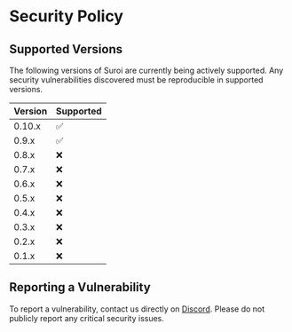 # Security Policy

## Supported Versions
The following versions of Suroi are currently being actively supported. Any security vulnerabilities discovered must be reproducible in supported versions.

| Version | Supported          |
|---------| ------------------ |
| 0.10.x   | :white_check_mark: |
| 0.9.x    | :white_check_mark: |
| 0.8.x    | :x: |
| 0.7.x    | :x: |
| 0.6.x    | :x: |
| 0.5.x    | :x: |
| 0.4.x    | :x: |
| 0.3.x    | :x: |
| 0.2.x    | :x: |
| 0.1.x    | :x: |

## Reporting a Vulnerability
To report a vulnerability, contact us directly on [Discord](https://discord.suroi.io). Please do not publicly report any critical security issues.
